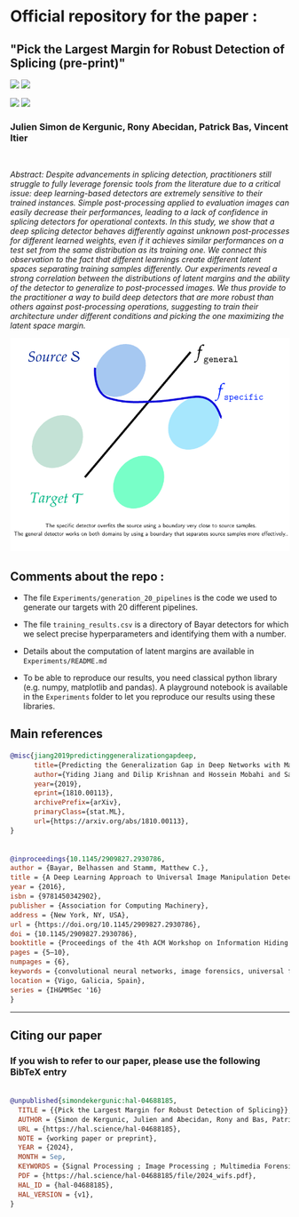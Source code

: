 # Official repository for the paper :

## "Pick the Largest Margin for Robust Detection of Splicing (pre-print)"

![](https://img.shields.io/badge/Official%20-Yes-1E8449.svg) ![](https://img.shields.io/badge/Topic%20-Digital_Image_Forensics-2E86C1.svg) 

[![](https://img.shields.io/badge/Bibtex-0C0C0C?style=for-the-badge)](#CitingUs)   [![](https://img.shields.io/badge/Article-2E86C1?style=for-the-badge)](https://arxiv.org/pdf/2409.03318)
 
### Julien Simon de Kergunic, Rony Abecidan, Patrick Bas, Vincent Itier


<br/>

*Abstract: Despite advancements in splicing detection, practitioners still struggle to fully leverage forensic tools from the literature due to a critical issue: deep learning-based detectors are extremely sensitive to their trained instances. Simple post-processing applied to evaluation images can easily decrease their performances, leading to a lack of confidence in splicing detectors for operational contexts. In this study, we show that a deep splicing detector behaves differently against unknown post-processes for different learned weights, even if it achieves similar performances on a test set from the same distribution as its training one. We connect this observation to the fact that different learnings create different latent spaces separating training samples differently. Our experiments reveal a strong correlation between the distributions of latent margins and the ability of the detector to generalize to post-processed images. We thus provide to the practitioner a way to build deep detectors that are more robust than others against post-processing operations, suggesting to train their architecture under different conditions and picking the one maximizing the latent space margin.*

<p align="center">
  <img src="Assets/illustration.png" />
</p>


## Comments about the repo : 

- The file ```Experiments/generation_20_pipelines``` is the code we used to generate our targets with 20 different pipelines.

- The file ```training_results.csv``` is a directory of Bayar detectors for which we select precise hyperparameters and identifying them with a number.

- Details about the computation of latent margins are available in ```Experiments/README.md```
  
- To be able to reproduce our results, you need classical python library (e.g. numpy, matplotlib and pandas). A playground notebook is available in the ```Experiments``` folder to let you reproduce our results using these libraries.


## Main references

```BibTeX
@misc{jiang2019predictinggeneralizationgapdeep,
      title={Predicting the Generalization Gap in Deep Networks with Margin Distributions}, 
      author={Yiding Jiang and Dilip Krishnan and Hossein Mobahi and Samy Bengio},
      year={2019},
      eprint={1810.00113},
      archivePrefix={arXiv},
      primaryClass={stat.ML},
      url={https://arxiv.org/abs/1810.00113}, 
}


@inproceedings{10.1145/2909827.2930786,
author = {Bayar, Belhassen and Stamm, Matthew C.},
title = {A Deep Learning Approach to Universal Image Manipulation Detection Using a New Convolutional Layer},
year = {2016},
isbn = {9781450342902},
publisher = {Association for Computing Machinery},
address = {New York, NY, USA},
url = {https://doi.org/10.1145/2909827.2930786},
doi = {10.1145/2909827.2930786},
booktitle = {Proceedings of the 4th ACM Workshop on Information Hiding and Multimedia Security},
pages = {5–10},
numpages = {6},
keywords = {convolutional neural networks, image forensics, universal forgery detection},
location = {Vigo, Galicia, Spain},
series = {IH&MMSec '16}
}

```

---
<a name="CitingUs"></a>
## Citing our paper
### If you wish to refer to our paper,  please use the following BibTeX entry
```BibTeX

@unpublished{simondekergunic:hal-04688185,
  TITLE = {{Pick the Largest Margin for Robust Detection of Splicing}},
  AUTHOR = {Simon de Kergunic, Julien and Abecidan, Rony and Bas, Patrick and Itier, Vincent},
  URL = {https://hal.science/hal-04688185},
  NOTE = {working paper or preprint},
  YEAR = {2024},
  MONTH = Sep,
  KEYWORDS = {Signal Processing ; Image Processing ; Multimedia Forensics ; Digital Forensics ; Digital Image Forensics ; Machine Learning ; Deep Learning},
  PDF = {https://hal.science/hal-04688185/file/2024_wifs.pdf},
  HAL_ID = {hal-04688185},
  HAL_VERSION = {v1},
}

```
